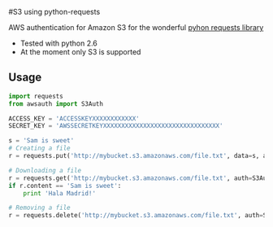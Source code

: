 #S3 using python-requests

AWS authentication for Amazon S3 for the wonderful [pyhon requests library](http://python-requests.org)

- Tested with python 2.6
- At the moment only S3 is supported

## Usage


```python
import requests
from awsauth import S3Auth

ACCESS_KEY = 'ACCESSKEYXXXXXXXXXXXX'
SECRET_KEY = 'AWSSECRETKEYXXXXXXXXXXXXXXXXXXXXXXXXXXXXXXXX'        

s = 'Sam is sweet'
# Creating a file
r = requests.put('http://mybucket.s3.amazonaws.com/file.txt', data=s, auth=S3Auth(ACCESS_KEY, SECRET_KEY))

# Downloading a file
r = requests.get('http://mybucket.s3.amazonaws.com/file.txt', auth=S3Auth(ACCESS_KEY, SECRET_KEY))
if r.content == 'Sam is sweet':
    print 'Hala Madrid!'

# Removing a file
r = requests.delete('http://mybucket.s3.amazonaws.com/file.txt', auth=S3Auth(ACCESS_KEY, SECRET_KEY))

```